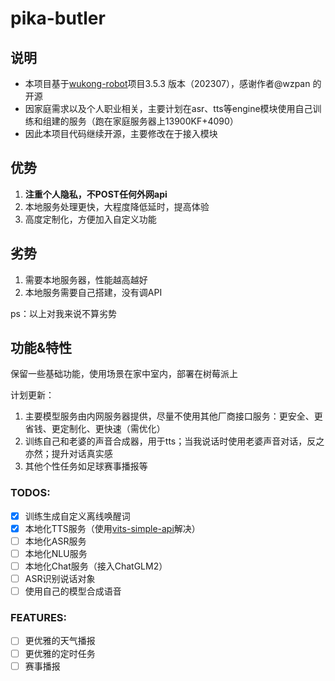 # pika-butler
## 说明
* 本项目基于[wukong-robot](https://github.com/wzpan/wukong-robot)项目3.5.3 版本（202307），感谢作者@wzpan 的开源
* 因家庭需求以及个人职业相关，主要计划在asr、tts等engine模块使用自己训练和组建的服务（跑在家庭服务器上13900KF+4090）
* 因此本项目代码继续开源，主要修改在于接入模块

## 优势
1. **注重个人隐私，不POST任何外网api**
2. 本地服务处理更快，大程度降低延时，提高体验
3. 高度定制化，方便加入自定义功能

## 劣势
1. 需要本地服务器，性能越高越好
2. 本地服务需要自己搭建，没有调API 

ps：以上对我来说不算劣势


## 功能&特性
保留一些基础功能，使用场景在家中室内，部署在树莓派上

计划更新：
1. 主要模型服务由内网服务器提供，尽量不使用其他厂商接口服务：更安全、更省钱、更定制化、更快速（需优化）
2. 训练自己和老婆的声音合成器，用于tts；当我说话时使用老婆声音对话，反之亦然；提升对话真实感
3. 其他个性任务如足球赛事播报等

### TODOS:
- [x] 训练生成自定义离线唤醒词
- [x] 本地化TTS服务（使用[vits-simple-api](https://github.com/Artrajz/vits-simple-api)解决）
- [ ] 本地化ASR服务
- [ ] 本地化NLU服务
- [ ] 本地化Chat服务（接入ChatGLM2）
- [ ] ASR识别说话对象
- [ ] 使用自己的模型合成语音

### FEATURES:
- [ ] 更优雅的天气播报
- [ ] 更优雅的定时任务
- [ ] 赛事播报
